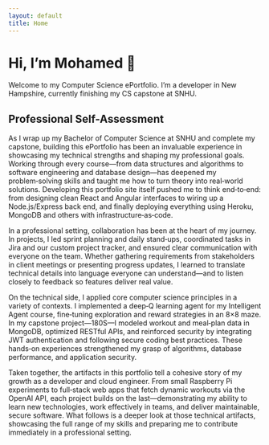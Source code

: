 ```yaml
---
layout: default
title: Home
---
```


# Hi, I’m Mohamed 👋

Welcome to my Computer Science ePortfolio. I’m a developer in New Hampshire, currently finishing my CS capstone at SNHU.

## Professional Self-Assessment

As I wrap up my Bachelor of Computer Science at SNHU and complete my capstone, building this ePortfolio has been an invaluable experience in showcasing my technical strengths and shaping my professional goals. Working through every course—from data structures and algorithms to software engineering and database design—has deepened my problem‑solving skills and taught me how to turn theory into real‑world solutions. Developing this portfolio site itself pushed me to think end‑to‑end: from designing clean React and Angular interfaces to wiring up a Node.js/Express back end, and finally deploying everything using Heroku, MongoDB and others with infrastructure‑as‑code.

In a professional setting, collaboration has been at the heart of my journey. In projects, I led sprint planning and daily stand‑ups, coordinated tasks in Jira and our custom project tracker, and ensured clear communication with everyone on the team. Whether gathering requirements from stakeholders in client meetings or presenting progress updates, I learned to translate technical details into language everyone can understand—and to listen closely to feedback so features deliver real value.

On the technical side, I applied core computer science principles in a variety of contexts. I implemented a deep‑Q learning agent for my Intelligent Agent course, fine‑tuning exploration and reward strategies in an 8×8 maze. In my capstone project—180S—I modeled workout and meal‑plan data in MongoDB, optimized RESTful APIs, and reinforced security by integrating JWT authentication and following secure coding best practices. These hands‑on experiences strengthened my grasp of algorithms, database performance, and application security.

Taken together, the artifacts in this portfolio tell a cohesive story of my growth as a developer and cloud engineer. From small Raspberry Pi experiments to full‑stack web apps that fetch dynamic workouts via the OpenAI API, each project builds on the last—demonstrating my ability to learn new technologies, work effectively in teams, and deliver maintainable, secure software. What follows is a deeper look at those technical artifacts, showcasing the full range of my skills and preparing me to contribute immediately in a professional setting.  

